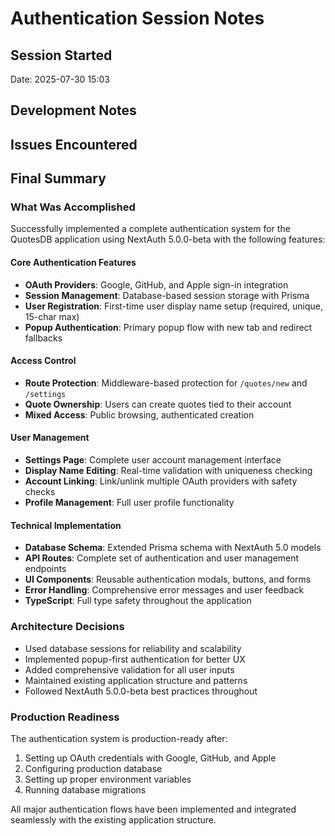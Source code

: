 # Authentication Session Notes

## Session Started
Date: 2025-07-30 15:03

## Development Notes
<!-- Add notes during development -->

## Issues Encountered
<!-- Document any issues and resolutions -->

## Final Summary

### What Was Accomplished
Successfully implemented a complete authentication system for the QuotesDB application using NextAuth 5.0.0-beta with the following features:

#### Core Authentication Features
- **OAuth Providers**: Google, GitHub, and Apple sign-in integration
- **Session Management**: Database-based session storage with Prisma
- **User Registration**: First-time user display name setup (required, unique, 15-char max)
- **Popup Authentication**: Primary popup flow with new tab and redirect fallbacks

#### Access Control
- **Route Protection**: Middleware-based protection for `/quotes/new` and `/settings`
- **Quote Ownership**: Users can create quotes tied to their account
- **Mixed Access**: Public browsing, authenticated creation

#### User Management
- **Settings Page**: Complete user account management interface
- **Display Name Editing**: Real-time validation with uniqueness checking
- **Account Linking**: Link/unlink multiple OAuth providers with safety checks
- **Profile Management**: Full user profile functionality

#### Technical Implementation
- **Database Schema**: Extended Prisma schema with NextAuth 5.0 models
- **API Routes**: Complete set of authentication and user management endpoints
- **UI Components**: Reusable authentication modals, buttons, and forms
- **Error Handling**: Comprehensive error messages and user feedback
- **TypeScript**: Full type safety throughout the application

### Architecture Decisions
- Used database sessions for reliability and scalability
- Implemented popup-first authentication for better UX
- Added comprehensive validation for all user inputs
- Maintained existing application structure and patterns
- Followed NextAuth 5.0.0-beta best practices throughout

### Production Readiness
The authentication system is production-ready after:
1. Setting up OAuth credentials with Google, GitHub, and Apple
2. Configuring production database
3. Setting up proper environment variables
4. Running database migrations

All major authentication flows have been implemented and integrated seamlessly with the existing application structure.